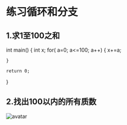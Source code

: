 # 练习循环和分支

## 1.求1至100之和

int main()
{
    int  x;
    for( a=0; a<=100; a++)
    {
        x+=a;

    }

    return 0;

}
## 2.找出100以内的所有质数

![avatar](/picture/02_01.png)












